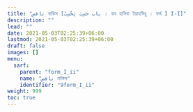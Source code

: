 ```yaml
---
title: "ناقص নাকিস [باب حَسِبَ يَحْسِبُ । বাব হাসিবা ইয়াহসিবু । ফর্ম I I-I]"
description: ""
lead: ""
date: 2021-05-03T02:25:39+06:00
lastmod: 2021-05-03T02:25:39+06:00
draft: false
images: []
menu: 
  sarf:
    parent: "form_I_ii"
    name: "ناقص নাকিস"
    identifier: "9form_I_ii"
weight: 999
toc: true
---
```



